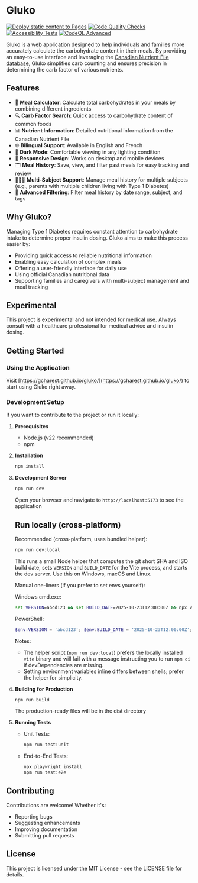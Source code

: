 # Gluko

[![Deploy static content to Pages](https://github.com/gcharest/gluko/actions/workflows/deploy_static_site.yml/badge.svg)](https://github.com/gcharest/gluko/actions/workflows/deploy_static_site.yml)
[![Code Quality Checks](https://github.com/gcharest/gluko/actions/workflows/code_quality.yml/badge.svg)](https://github.com/gcharest/gluko/actions/workflows/code_quality.yml)
[![Accessibility Tests](https://github.com/gcharest/gluko/actions/workflows/accessibility.yml/badge.svg)](https://github.com/gcharest/gluko/actions/workflows/accessibility.yml)
[![CodeQL Advanced](https://github.com/gcharest/gluko/actions/workflows/codeql.yml/badge.svg)](https://github.com/gcharest/gluko/actions/workflows/codeql.yml)

Gluko is a web application designed to help individuals and families more accurately calculate the carbohydrate content in their meals.
By providing an easy-to-use interface and leveraging the [Canadian Nutrient File database](https://food-nutrition.canada.ca/cnf-fce/?lang=eng), Gluko simplifies carb counting and ensures precision in determining the carb factor of various nutrients.

## Features

- 🧮 **Meal Calculator**: Calculate total carbohydrates in your meals by combining different ingredients
- 🔍 **Carb Factor Search**: Quick access to carbohydrate content of common foods
- 📊 **Nutrient Information**: Detailed nutritional information from the Canadian Nutrient File
- 🌐 **Bilingual Support**: Available in English and French
- 🌙 **Dark Mode**: Comfortable viewing in any lighting condition
- 📱 **Responsive Design**: Works on desktop and mobile devices
- 🗂️ **Meal History**: Save, view, and filter past meals for easy tracking and review
- 👨‍👧‍👦 **Multi-Subject Support**: Manage meal history for multiple subjects (e.g., parents with multiple children living with Type 1 Diabetes)
- 🔎 **Advanced Filtering**: Filter meal history by date range, subject, and tags

## Why Gluko?

Managing Type 1 Diabetes requires constant attention to carbohydrate intake to determine proper insulin dosing. Gluko aims to make this process easier by:

- Providing quick access to reliable nutritional information
- Enabling easy calculation of complex meals
- Offering a user-friendly interface for daily use
- Using official Canadian nutritional data
- Supporting families and caregivers with multi-subject management and meal tracking

## Experimental

This project is experimental and not intended for medical use. Always consult with a healthcare professional for medical advice and insulin dosing.

## Getting Started

### Using the Application

Visit [https://gcharest.github.io/gluko/](https://gcharest.github.io/gluko/) to start using Gluko right away.

### Development Setup

If you want to contribute to the project or run it locally:

1. **Prerequisites**
   - Node.js (v22 recommended)
   - npm

2. **Installation**

   ```sh
   npm install
   ```

3. **Development Server**

   ```sh
   npm run dev
   ```

   Open your browser and navigate to `http://localhost:5173` to see the application
  
   ## Run locally (cross-platform)

   Recommended (cross-platform, uses bundled helper):

   ```sh
   npm run dev:local
   ```

   This runs a small Node helper that computes the git short SHA and ISO build date, sets `VERSION` and `BUILD_DATE` for the Vite process, and starts the dev server. Use this on Windows, macOS and Linux.

   Manual one-liners (if you prefer to set envs yourself):

   Windows cmd.exe:

   ```cmd
   set VERSION=abcd123 && set BUILD_DATE=2025-10-23T12:00:00Z && npx vite
   ```

   PowerShell:

   ```powershell
   $env:VERSION = 'abcd123'; $env:BUILD_DATE = '2025-10-23T12:00:00Z'; npx vite
   ```

   Notes:
   - The helper script (`npm run dev:local`) prefers the locally installed `vite` binary and will fail with a message instructing you to run `npm ci` if devDependencies are missing.
   - Setting environment variables inline differs between shells; prefer the helper for simplicity.

4. **Building for Production**

   ```sh
   npm run build
   ```

   The production-ready files will be in the dist directory

5. **Running Tests**
   - Unit Tests:

     ```sh
     npm run test:unit
     ```

   - End-to-End Tests:

     ```sh
     npx playwright install
     npm run test:e2e
     ```

## Contributing

Contributions are welcome! Whether it's:

- Reporting bugs
- Suggesting enhancements
- Improving documentation
- Submitting pull requests

## License

This project is licensed under the MIT License - see the LICENSE file for details.
